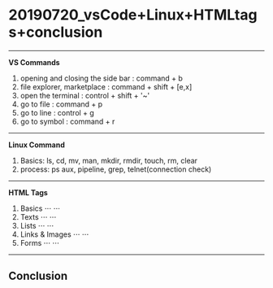 # 20190720_vsCode+Linux+HTMLtags+conclusion

---
**VS Commands**
1. opening and closing the side bar : command + b
2. file explorer, marketplace : command + shift + [e,x]
3. open the terminal : control + shift + '~'
4. go to file : command + p
5. go to line : control + g
6. go to symbol : command + r
---
**Linux Command**
1. Basics: ls, cd, mv, man, mkdir, rmdir, touch, rm, clear
2. process: ps aux, pipeline, grep, telnet(connection check)
---
**HTML Tags**
1. Basics
⋅⋅⋅
⋅⋅⋅
2. Texts
⋅⋅⋅
⋅⋅⋅
3. Lists
⋅⋅⋅
⋅⋅⋅
4. Links & Images
⋅⋅⋅
⋅⋅⋅
5. Forms
⋅⋅⋅
⋅⋅⋅
---
**Conclusion**
---
